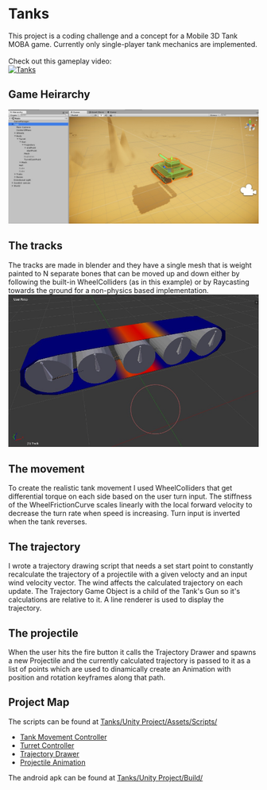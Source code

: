 # Tanks
This project is a coding challenge and a concept for a Mobile 3D Tank MOBA game.
Currently only single-player tank mechanics are implemented.</br></br>
Check out this gameplay video:</br>
[![Tanks](http://img.youtube.com/vi/wtaBkM_YLg8/0.jpg)](http://www.youtube.com/watch?v=wtaBkM_YLg8 "Tanks")


## Game Heirarchy
![heirarchy](https://github.com/Fluctuationqt/Tanks/blob/master/img/Tank_heirarchy.jpg "Heirarchy")

## The tracks
The tracks are made in blender and they have a single mesh that is weight painted to N separate bones that
can be moved up and down either by following the built-in WheelColliders (as in this example) or by Raycasting towards the ground for a non-physics based implementation.
![tracks](https://github.com/Fluctuationqt/Tanks/blob/master/img/Track.jpg "Track Model")

## The movement
To create the realistic tank movement I used WheelColliders that get differential torque on each side based on the user turn input.
The stiffness of the WheelFrictionCurve scales linearly with the local forward velocity to decrease the turn rate when speed is increasing.
Turn input is inverted when the tank reverses.

## The trajectory
I wrote a trajectory drawing script that needs a set start point to constantly recalculate the trajectory of a projectile with a given velocty and an input wind velocity vector. The wind affects the calculated trajectory on each update.
The Trajectory Game Object is a child of the Tank's Gun so it's calculations are relative to it. 
A line renderer is used to display the trajectory.

## The projectile
When the user hits the fire button it calls the Trajectory Drawer and spawns a new Projectile and the currently calculated trajectory is passed to it as a list of points which are used to dinamically create an Animation with position and rotation keyframes along that path.

## Project Map

The scripts can be found at [Tanks/Unity Project/Assets/Scripts/](https://github.com/Fluctuationqt/Tanks/tree/master/Unity%20Project/Assets/Scripts)
* [Tank Movement Controller](https://github.com/Fluctuationqt/Tanks/blob/master/Unity%20Project/Assets/Scripts/PhysicsTank.cs)
* [Turret Controller](https://github.com/Fluctuationqt/Tanks/blob/master/Unity%20Project/Assets/Scripts/TurretController.cs)
* [Trajectory Drawer](https://github.com/Fluctuationqt/Tanks/blob/master/Unity%20Project/Assets/Scripts/TrajectoryDrawer.cs)
* [Projectile Animation](https://github.com/Fluctuationqt/Tanks/blob/master/Unity%20Project/Assets/Scripts/ProjectileAnimation.cs)

The android apk can be found at [Tanks/Unity Project/Build/](https://github.com/Fluctuationqt/Tanks/blob/master/Unity%20Project/Build/)
